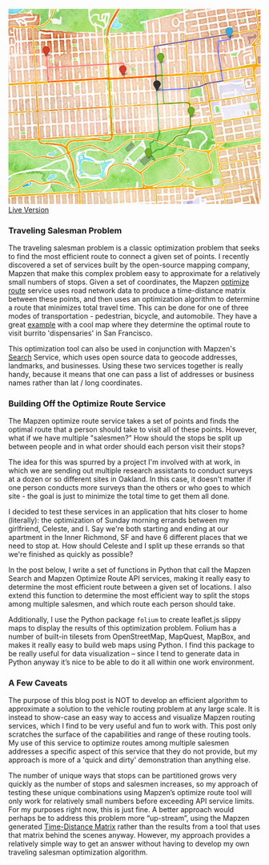 ![title](stop_map.png)
[Live Version](https://rawgit.com/agaidus/optimize_stops/master/optimize_stops_3_people_walk.html)


### Traveling Salesman Problem

The traveling salesman problem is a classic optimization problem that seeks to find the most efficient route to connect a given set of points. I recently discovered a set of services built by the open-source mapping company, Mapzen that make this complex problem easy to approximate for a relatively small numbers of stops. Given a set of coordinates, the Mapzen [optimize route](https://mapzen.com/documentation/mobility/optimized/api-reference/) service uses road network data to produce a time-distance matrix between these points, and then uses an optimization algorithm to determine a route that minimizes total travel time. This can be done for one of three modes of transportation - pedestrian, bicycle, and automobile. They have a great [example](https://mapzen.com/blog/optimized-route/) with a cool map where they determine the optimal route to visit burrito 'dispensaries' in San Francisco.

This optimization tool can also be used in conjunction with Mapzen's [Search](https://mapzen.com/documentation/search/) Service, which uses open source data to geocode addresses, landmarks, and businesses. Using these two services together is really handy, because it means that one can pass a list of addresses or business names rather than lat / long coordinates.


### Building Off the Optimize Route Service
The Mapzen optimize route service takes a set of points and finds the optimal route that a person should take to visit all of these points. However, what if we have multiple "salesmen?” How should the stops be split up between people and in what order should each person visit their stops?

The idea for this was spurred by a project I'm involved with at work, in which we are sending out multiple research assistants to conduct surveys at a dozen or so different sites in Oakland. In this case, it doesn't matter if one person conducts more surveys than the others  or who goes to which site - the goal is just to minimize the total time to get them all done.

I decided to test these services in an application that hits closer to home (literally): the optimization of Sunday morning errands between my girlfriend, Celeste, and I. Say we're both starting and ending at our apartment in the Inner Richmond, SF and have 6 different places that we need to stop at. How should Celeste and I split up these errands so that we're finished as quickly as possible?

In the post below, I write a set of functions in Python that call the Mapzen Search and Mapzen Optimize Route API services, making it really easy to determine the most efficient route between a given set of locations. I also extend this function to determine the most efficient way to split the stops among multiple salesmen, and which route each person should take.

Additionally, I use the Python package ```folium``` to create leaflet.js slippy maps to display the results of this optimization problem. Folium has a number of built-in tilesets from OpenStreetMap, MapQuest, MapBox, and makes it really easy to build web maps using Python. I find this package to be really useful for data visualization – since I tend to generate data in Python anyway it’s nice to be able to do it all within one work environment.

### A Few Caveats
The purpose of this blog post is NOT to develop an efficient algorithm to approximate a solution to the vehicle routing problem at any large scale. It is instead to show-case an easy way to access and visualize Mapzen routing services, which I find to be very useful and fun to work with. This post only scratches the surface of the capabilities and range of these routing tools. My use of this service to optimize routes among multiple salesmen addresses a specific aspect of this service that they do not provide, but my approach is more of a 'quick and dirty' demonstration than anything else.

The number of unique ways that stops can be partitioned grows very quickly as the number of stops and salesmen increases, so my approach of testing these unique combinations using Mapzen’s optimize route tool will only work for relatively small numbers before exceeding API service limits. For my purposes right now, this is just fine. A better approach would perhaps be to address this problem more “up-stream”, using the Mapzen generated [Time-Distance Matrix](https://mapzen.com/documentation/mobility/matrix/api-reference/) rather than the results from a tool that uses that matrix behind the scenes anyway. However, my approach provides a relatively simple way to get an answer without having to develop my own traveling salesman optimization algorithm.